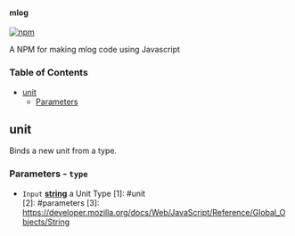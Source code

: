 #### mlog
[![npm](https://img.shields.io/npm/v/js-to-mlog?color=red&label=NPM%20version&style=flat-square)](https://www.npmjs.com/package/js-to-mlog)

A NPM for making mlog code using Javascript

### Table of Contents

-   [unit](1)
    -   [Parameters](2)

## unit

Binds a new unit from a type.

### Parameters                                                                                                        -   `type`
-   `Input` **[string](3)** a Unit Type
                                                           [1]: #unit                                                 
[2]: #parameters                                                                                                      [3]: https://developer.mozilla.org/docs/Web/JavaScript/Reference/Global_Objects/String
